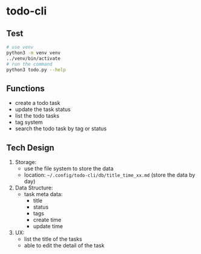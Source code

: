# todo-cli

## Test 
```bash
# use venv
python3 -m venv venv
../venv/bin/activate
# run the command
python3 todo.py --help
```

## Functions 
- create a todo task 
- update the task status
- list the todo tasks
- tag system
- search the todo task by tag or status

## Tech Design
1. Storage:
    - use the file system to store the data
    - location: `~/.config/todo-cli/db/title_time_xx.md` (store the data by day)
2. Data Structure:
    - task meta data: 
        - title
        - status
        - tags
        - create time
        - update time
3. UX: 
    - list the title of the tasks
    - able to edit the detail of the task 
